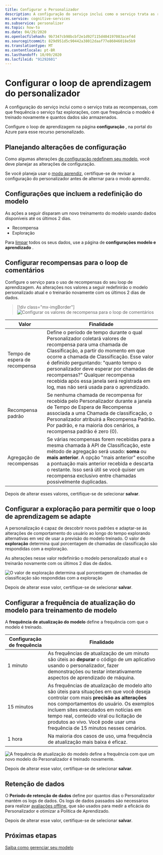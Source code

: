 ```yaml
---
title: Configurar o Personalizador
description: A configuração do serviço inclui como o serviço trata as recompensas, com que frequência o serviço faz explorações, com que frequência o modelo é treinado novamente e quantos dados são armazenados.
ms.service: cognitive-services
ms.subservice: personalizer
ms.topic: how-to
ms.date: 04/29/2020
ms.openlocfilehash: 9b7347cb98bcbf2e1d92f115d404197083acef4d
ms.sourcegitcommit: 829d951d5c90442a38012daaf77e86046018e5b9
ms.translationtype: MT
ms.contentlocale: pt-BR
ms.lasthandoff: 10/09/2020
ms.locfileid: "91292601"
---
```

# <a name="configure-personalizer-learning-loop"></a>Configurar o loop de aprendizagem do personalizador

A configuração do serviço inclui como o serviço trata as recompensas, com que frequência o serviço faz explorações, com que frequência o modelo é treinado novamente e quantos dados são armazenados.

Configure o loop de aprendizagem na página **configuração** , na portal do Azure para esse recurso personalizado.

<a name="configure-service-settings-in-the-azure-portal"></a>
<a name="configure-reward-settings-for-the-feedback-loop-based-on-use-case"></a>

## <a name="planning-configuration-changes"></a>Planejando alterações de configuração

Como algumas alterações [de configuração redefinem seu modelo](#settings-that-include-resetting-the-model), você deve planejar as alterações de configuração.

Se você planeja usar o [modo aprendiz](concept-apprentice-mode.md), certifique-se de revisar a configuração do personalizador antes de alternar para o modo aprendiz.

<a name="clear-data-for-your-learning-loop"></a>

## <a name="settings-that-include-resetting-the-model"></a>Configurações que incluem a redefinição do modelo

As ações a seguir disparam um novo treinamento do modelo usando dados disponíveis até os últimos 2 dias.

* Recompensa
* Exploração

Para [limpar](how-to-manage-model.md) todos os seus dados, use a página de **configurações modelo e aprendizado** .

## <a name="configure-rewards-for-the-feedback-loop"></a>Configurar recompensas para o loop de comentários

Configure o serviço para o uso de recompensas do seu loop de aprendizagem. As alterações nos valores a seguir redefinirão o modelo personalizado atual e o treinarão novamente com os últimos 2 dias de dados.

> [!div class="mx-imgBorder"]
> ![Configurar os valores de recompensa para o loop de comentários](media/settings/configure-model-reward-settings.png)

|Valor|Finalidade|
|--|--|
|Tempo de espera de recompensa|Define o período de tempo durante o qual Personalizador coletará valores de recompensa para uma chamada de Classificação, a partir do momento em que ocorre a chamada de Classificação. Esse valor é definido perguntando: "quanto tempo o personalizador deve esperar por chamadas de recompensas?" Qualquer recompensa recebida após essa janela será registrada em log, mas não será usada para o aprendizado.|
|Recompensa padrão|Se nenhuma chamada de recompensa for recebida pelo Personalizador durante a janela de Tempo de Espera de Recompensa associada a uma Chamada de classificação, o Personalizador atribuirá a Recompensa Padrão. Por padrão, e na maioria dos cenários, a recompensa padrão é zero (0).|
|Agregação de recompensas|Se várias recompensas forem recebidas para a mesma chamada à API de Classificação, este método de agregação será usado: **soma** ou **mais anterior**. A opção "mais anterior" escolhe a pontuação mais anterior recebida e descarta o restante. Isso será útil se você quiser um recompensa exclusivo entre chamadas possivelmente duplicadas. |

Depois de alterar esses valores, certifique-se de selecionar **salvar**.

## <a name="configure-exploration-to-allow-the-learning-loop-to-adapt"></a>Configurar a exploração para permitir que o loop de aprendizagem se adapte

A personalização é capaz de descobrir novos padrões e adaptar-se às alterações de comportamento do usuário ao longo do tempo explorando alternativas em vez de usar a previsão do modelo treinado. O valor de **exploração** determina qual porcentagem de chamadas de classificação são respondidas com a exploração.

As alterações nesse valor redefinirão o modelo personalizado atual e o treinarão novamente com os últimos 2 dias de dados.

![O valor de exploração determina qual porcentagem de chamadas de classificação são respondidas com a exploração](media/settings/configure-exploration-setting.png)

Depois de alterar esse valor, certifique-se de selecionar **salvar**.

<a name="model-update-frequency"></a>

## <a name="configure-model-update-frequency-for-model-training"></a>Configurar a frequência de atualização do modelo para treinamento de modelo

A **frequência de atualização do modelo** define a frequência com que o modelo é treinado.

|Configuração de frequência|Finalidade|
|--|--|
|1 minuto|As frequências de atualização de um minuto são úteis ao **depurar** o código de um aplicativo usando o personalizador, fazer demonstrações ou testar interativamente aspectos de aprendizado de máquina.|
|15 minutos|As frequências de atualização de modelo alto são úteis para situações em que você deseja controlar com mais **precisão as alterações** nos comportamentos do usuário. Os exemplos incluem sites executados em notícias em tempo real, conteúdo viral ou licitação de produtos ao vivo. Você pode usar uma frequência de 15 minutos nesses cenários. |
|1 hora|Na maioria dos casos de uso, uma frequência de atualização mais baixa é eficaz.|

![A frequência de atualização do modelo define a frequência com que um novo modelo do Personalizador é treinado novamente.](media/settings/configure-model-update-frequency-settings-15-minutes.png)

Depois de alterar esse valor, certifique-se de selecionar **salvar**.

## <a name="data-retention"></a>Retenção de dados

O **Período de retenção de dados** define por quantos dias o Personalizador mantém os logs de dados. Os logs de dados passados são necessários para realizar [avaliações offline](concepts-offline-evaluation.md), que são usados para medir a eficácia do Personalizador e otimizar a Política de Aprendizado.

Depois de alterar esse valor, certifique-se de selecionar **salvar**.



## <a name="next-steps"></a>Próximas etapas

[Saiba como gerenciar seu modelo](how-to-manage-model.md)
